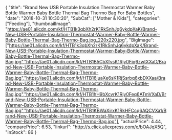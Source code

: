 {
	"title": "Brand New USB Portable Insulation Thermostat Warmer Baby Bottle Warmer Baby Bottle Thermal Bag Thermo Bag For Baby Bottles",
	"date": "2018-10-31 10:30:20",
	"SubCat": ["Mother & Kids"],
	"categories": ["Feeding"],
	"thumbnailImage": "https://ae01.alicdn.com/kf/HTB1k3qbXh2rK1RkSnhJq6ykdpXaK/Brand-New-USB-Portable-Insulation-Thermostat-Warmer-Baby-Bottle-Warmer-Baby-Bottle-Thermal-Bag-Thermo-Bag.jpg_220x220.jpg",
	"BigImage": ["https://ae01.alicdn.com/kf/HTB1k3qbXh2rK1RkSnhJq6ykdpXaK/Brand-New-USB-Portable-Insulation-Thermostat-Warmer-Baby-Bottle-Warmer-Baby-Bottle-Thermal-Bag-Thermo-Bag.jpg","https://ae01.alicdn.com/kf/HTB1B5CbXfvsK1Rjy0Fiq6zwtXXaD/Brand-New-USB-Portable-Insulation-Thermostat-Warmer-Baby-Bottle-Warmer-Baby-Bottle-Thermal-Bag-Thermo-Bag.jpg","https://ae01.alicdn.com/kf/HTB16juaXe6sK1RjSsrbq6xbDXXaa/Brand-New-USB-Portable-Insulation-Thermostat-Warmer-Baby-Bottle-Warmer-Baby-Bottle-Thermal-Bag-Thermo-Bag.jpg","https://ae01.alicdn.com/kf/HTB1hH9bXcvrK1Rjy0Feq6ATmVXaD/Brand-New-USB-Portable-Insulation-Thermostat-Warmer-Baby-Bottle-Warmer-Baby-Bottle-Thermal-Bag-Thermo-Bag.jpg","https://ae01.alicdn.com/kf/HTB1KBWaXirxK1RkHFCcq6AQCVXa1/Brand-New-USB-Portable-Insulation-Thermostat-Warmer-Baby-Bottle-Warmer-Baby-Bottle-Thermal-Bag-Thermo-Bag.jpg"],
	"actualPrice": 4.44,
	"comparePrice": 6.53,
	"linkurl": "http://s.click.aliexpress.com/e/bOAJqX5Q",
	"inStock": 86
}
